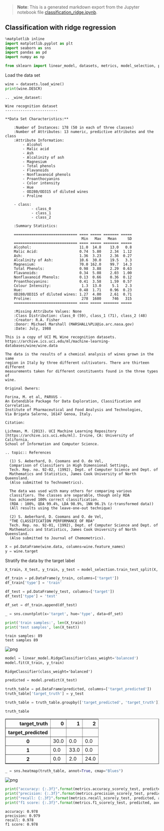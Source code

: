 > **Note**: This is a generated markdown export from the Jupyter notebook file [classification_ridge.ipynb](classification_ridge.ipynb).

## Classification with ridge regression

```python
%matplotlib inline
import matplotlib.pyplot as plt
import seaborn as sns
import pandas as pd
import numpy as np

from sklearn import linear_model, datasets, metrics, model_selection, preprocessing, pipeline
```

Load the data set

```python
wine = datasets.load_wine()
print(wine.DESCR)
```

    .. _wine_dataset:

    Wine recognition dataset
    ------------------------

    **Data Set Characteristics:**

        :Number of Instances: 178 (50 in each of three classes)
        :Number of Attributes: 13 numeric, predictive attributes and the class
        :Attribute Information:
     		- Alcohol
     		- Malic acid
     		- Ash
    		- Alcalinity of ash
     		- Magnesium
    		- Total phenols
     		- Flavanoids
     		- Nonflavanoid phenols
     		- Proanthocyanins
    		- Color intensity
     		- Hue
     		- OD280/OD315 of diluted wines
     		- Proline

        - class:
                - class_0
                - class_1
                - class_2

        :Summary Statistics:

        ============================= ==== ===== ======= =====
                                       Min   Max   Mean     SD
        ============================= ==== ===== ======= =====
        Alcohol:                      11.0  14.8    13.0   0.8
        Malic Acid:                   0.74  5.80    2.34  1.12
        Ash:                          1.36  3.23    2.36  0.27
        Alcalinity of Ash:            10.6  30.0    19.5   3.3
        Magnesium:                    70.0 162.0    99.7  14.3
        Total Phenols:                0.98  3.88    2.29  0.63
        Flavanoids:                   0.34  5.08    2.03  1.00
        Nonflavanoid Phenols:         0.13  0.66    0.36  0.12
        Proanthocyanins:              0.41  3.58    1.59  0.57
        Colour Intensity:              1.3  13.0     5.1   2.3
        Hue:                          0.48  1.71    0.96  0.23
        OD280/OD315 of diluted wines: 1.27  4.00    2.61  0.71
        Proline:                       278  1680     746   315
        ============================= ==== ===== ======= =====

        :Missing Attribute Values: None
        :Class Distribution: class_0 (59), class_1 (71), class_2 (48)
        :Creator: R.A. Fisher
        :Donor: Michael Marshall (MARSHALL%PLU@io.arc.nasa.gov)
        :Date: July, 1988

    This is a copy of UCI ML Wine recognition datasets.
    https://archive.ics.uci.edu/ml/machine-learning-databases/wine/wine.data

    The data is the results of a chemical analysis of wines grown in the same
    region in Italy by three different cultivators. There are thirteen different
    measurements taken for different constituents found in the three types of
    wine.

    Original Owners:

    Forina, M. et al, PARVUS -
    An Extendible Package for Data Exploration, Classification and Correlation.
    Institute of Pharmaceutical and Food Analysis and Technologies,
    Via Brigata Salerno, 16147 Genoa, Italy.

    Citation:

    Lichman, M. (2013). UCI Machine Learning Repository
    [https://archive.ics.uci.edu/ml]. Irvine, CA: University of California,
    School of Information and Computer Science.

    .. topic:: References

      (1) S. Aeberhard, D. Coomans and O. de Vel,
      Comparison of Classifiers in High Dimensional Settings,
      Tech. Rep. no. 92-02, (1992), Dept. of Computer Science and Dept. of
      Mathematics and Statistics, James Cook University of North Queensland.
      (Also submitted to Technometrics).

      The data was used with many others for comparing various
      classifiers. The classes are separable, though only RDA
      has achieved 100% correct classification.
      (RDA : 100%, QDA 99.4%, LDA 98.9%, 1NN 96.1% (z-transformed data))
      (All results using the leave-one-out technique)

      (2) S. Aeberhard, D. Coomans and O. de Vel,
      "THE CLASSIFICATION PERFORMANCE OF RDA"
      Tech. Rep. no. 92-01, (1992), Dept. of Computer Science and Dept. of
      Mathematics and Statistics, James Cook University of North Queensland.
      (Also submitted to Journal of Chemometrics).

```python
X = pd.DataFrame(wine.data, columns=wine.feature_names)
y = wine.target
```

Stratify the data by the target label

```python
X_train, X_test, y_train, y_test = model_selection.train_test_split(X, y, train_size=0.5, stratify=y)

df_train = pd.DataFrame(y_train, columns=['target'])
df_train['type'] = 'train'

df_test = pd.DataFrame(y_test, columns=['target'])
df_test['type'] = 'test'

df_set = df_train.append(df_test)

_ = sns.countplot(x='target', hue='type', data=df_set)

print('train samples:', len(X_train))
print('test samples', len(X_test))
```

    train samples: 89
    test samples 89

![png](classification_ridge_files/classification_ridge_6_1.png)

```python
model = linear_model.RidgeClassifier(class_weight='balanced')
model.fit(X_train, y_train)
```

    RidgeClassifier(class_weight='balanced')

```python
predicted = model.predict(X_test)

truth_table = pd.DataFrame(predicted, columns=['target_predicted'])
truth_table['target_truth'] = y_test

truth_table = truth_table.groupby(['target_predicted', 'target_truth']).size().unstack().fillna(0)

truth_table
```

<div>
<table border="1" class="dataframe">
  <thead>
    <tr style="text-align: right;">
      <th>target_truth</th>
      <th>0</th>
      <th>1</th>
      <th>2</th>
    </tr>
    <tr>
      <th>target_predicted</th>
      <th></th>
      <th></th>
      <th></th>
    </tr>
  </thead>
  <tbody>
    <tr>
      <th>0</th>
      <td>30.0</td>
      <td>0.0</td>
      <td>0.0</td>
    </tr>
    <tr>
      <th>1</th>
      <td>0.0</td>
      <td>33.0</td>
      <td>0.0</td>
    </tr>
    <tr>
      <th>2</th>
      <td>0.0</td>
      <td>2.0</td>
      <td>24.0</td>
    </tr>
  </tbody>
</table>
</div>

```python
_ = sns.heatmap(truth_table, annot=True, cmap="Blues")
```

![png](classification_ridge_files/classification_ridge_9_0.png)

```python
print("accuracy: {:.3f}".format(metrics.accuracy_score(y_test, predicted)))
print("precision: {:.3f}".format(metrics.precision_score(y_test, predicted, average='weighted')))
print("recall: {:.3f}".format(metrics.recall_score(y_test, predicted, average='weighted')))
print("f1 score: {:.3f}".format(metrics.f1_score(y_test, predicted, average='weighted')))
```

    accuracy: 0.978
    precision: 0.979
    recall: 0.978
    f1 score: 0.978
